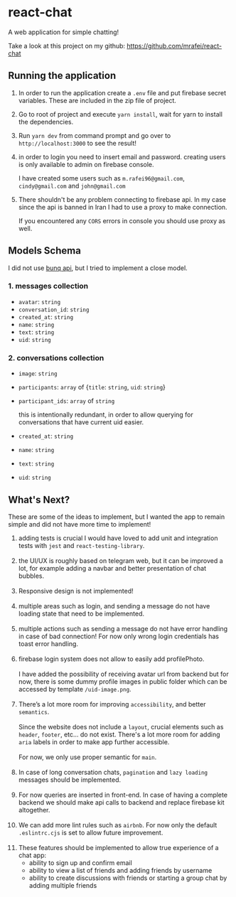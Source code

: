 # react-chat

A web application for simple chatting!

Take a look at this project on my github: https://github.com/mrafei/react-chat

## Running the application

1. In order to run the application create a `.env` file and put firebase secret variables. These are included in the zip file of project.
2. Go to root of project and execute `yarn install`, wait for yarn to install the dependencies.
3. Run `yarn dev` from command prompt and go over to `http://localhost:3000` to see the result!
4. in order to login you need to insert email and password. creating users is only available to admin on firebase console.

   I have created some users such as `m.rafei96@gmail.com`, `cindy@gmail.com` and `john@gmail.com`
5. There shouldn't be any problem connecting to firebase api. In my case since the api is banned in Iran I had to use a proxy to make connection. 
   
   If you encountered any `CORS` errors in console you should use proxy as well.
## Models Schema
I did not use [bunq api](https://assignment.bunq.com/), but I tried to implement a close model.

### 1. messages collection

- `avatar`: `string`
- `conversation_id`: `string`
- `created_at`: `string`
- `name`: `string`
- `text`: `string`
- `uid`: `string`

### 2. conversations collection

- `image`: `string`
- `participants`: `array` of {`title`: `string`, `uid`: `string`}
- `participant_ids`: `array` of `string`

  this is intentionally redundant, in order to allow querying for conversations that have current uid easier.
- `created_at`: `string`
- `name`: `string`
- `text`: `string`
- `uid`: `string`


## What's Next?

These are some of the ideas to implement, but I wanted the app to remain simple and did not have more time to implement!

1. adding tests is crucial I would have loved to add unit and integration tests with `jest` and `react-testing-library`.
<br></br>
2. the UI/UX is roughly based on telegram web, but it can be improved a lot, for example adding a navbar and better presentation of chat bubbles.
<br></br>
3. Responsive design is not implemented!
<br></br>
4. multiple areas such as login, and sending a message do not have loading state that need to be implemented.
<br></br>
5. multiple actions such as sending a message do not have error handling in case of bad connection! For now only wrong login credentials has toast error handling.
<br></br>
6. firebase login system does not allow to easily add profilePhoto.
   <br></br>
   I have added the possibility of receiving avatar url from backend but for now, there is some dummy profile images in public folder which can be accessed by template `/uid-image.png`.
<br></br>
7. There’s a lot more room for improving `accessibility`, and better `semantics`.
   <br></br>
   Since the website does not include a `layout`, crucial elements such as `header`, `footer`, etc… do not exist.
   There's a lot more room for adding `aria` labels in order to make app further accessible.
   <br></br>
   For now, we only use proper semantic for `main`.
<br></br>
8. In case of long conversation chats, `pagination` and `lazy loading` messages should be implemented.
<br></br>
9. For now queries are inserted in front-end. 
   In case of having a complete backend we should make api calls to backend and replace firebase kit altogether.
<br></br>
10. We can add more lint rules such as `airbnb`. For now only the default `.eslintrc.cjs` is set to allow future improvement.
<br></br>
11. These features should be implemented to allow true experience of a chat app:
    - ability to sign up and confirm email
    - ability to view a list of friends and adding friends by username
    - ability to create discussions with friends or starting a group chat by adding multiple friends